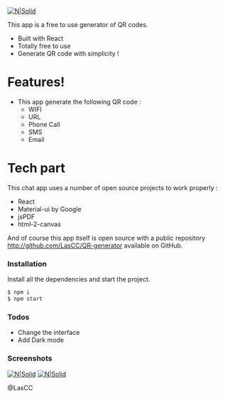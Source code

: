 [![N|Solid](https://i.imgur.com/sCugwOH.png)](https://sowd6.csb.app/)

This app is a free to use generator of QR codes.

  - Built with React
  - Totally free to use
  - Generate QR code with simplicity !

# Features!

  - This app generate the following QR code : 
    - WIFI 
    - URL 
    - Phone Call 
    - SMS 
    - Email 

# Tech part

This chat app uses a number of open source projects to work properly :

* React
* Material-ui by Google
* jsPDF
* html-2-canvas

And of course this app itself is open source with a public repository http://github.com/LasCC/QR-generator available on GitHub.

### Installation

Install all the dependencies and start the project.

```sh
$ npm i 
$ npm start
```

### Todos

 - Change the interface
 - Add Dark mode 
 
 ### Screenshots 
 [![N|Solid](https://i.imgur.com/FF5P6EB.png)](https://i.imgur.com/FF5P6EB.png/)
 [![N|Solid](https://i.imgur.com/e3L5XRp.png)](https://i.imgur.com/e3L5XRp.png/)

@LasCC
